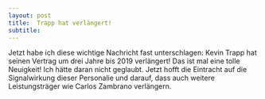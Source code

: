 ```yaml
---
layout: post
title:  Trapp hat verlängert!
subtitle:  
---
```


Jetzt habe ich diese wichtige Nachricht fast unterschlagen: Kevin Trapp hat seinen Vertrag um drei Jahre bis 2019 verlängert! Das ist mal eine tolle Neuigkeit! Ich hätte daran nicht geglaubt. Jetzt hofft die Eintracht auf die Signalwirkung dieser Personalie und darauf, dass auch weitere Leistungsträger wie Carlos Zambrano verlängern.


